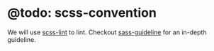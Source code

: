 # @todo: scss-convention
We will use [scss-lint](https://github.com/brigade/scss-lint) to lint.
Checkout [sass-guideline](http://sass-guidelin.es/) for an in-depth guideline.
